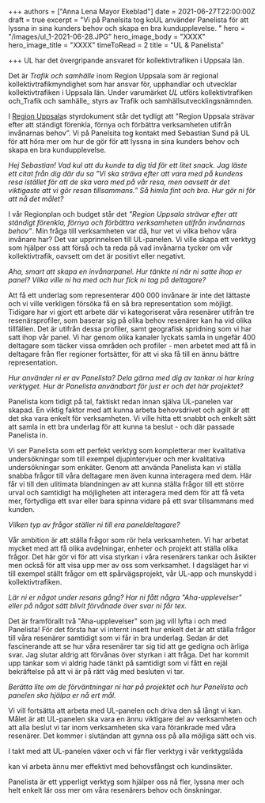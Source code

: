 +++
authors = ["Anna Lena Mayor Ekeblad"]
date = 2021-06-27T22:00:00Z
draft = true
excerpt = "Vi på Panelsita tog koUL använder Panelista för att lyssna in sina kunders behov och skapa en bra kundupplevelse. "
hero = "/images/ul_1-2021-06-28.JPG"
hero_image_body = "XXXX"
hero_image_title = "XXXX"
timeToRead = 2
title = "UL & Panelista"

+++
UL har det övergripande ansvaret för kollektivtrafiken i Uppsala län.

Det är _Trafik och samhälle_ inom Region Uppsala som är regional kollektivtrafikmyndighet som har ansvar för, upphandlar och utvecklar kollektivtrafiken i Uppsala län. Under varumärket _UL_ utförs kollektivtrafiken och_Trafik och samhälle_ styrs av Trafik och samhällsutvecklingsnämnden.

I [Region Uppsala](https://www.linkedin.com/company/region-uppsala/)s styrdokument står det tydligt att "Region Uppsala strävar efter att ständigt förenkla, förnya och förbättra verksamheten utifrån invånarnas behov”. Vi på Panelsita tog kontakt med Sebastian Sund på UL för att höra mer om hur de gör för att lyssna in sina kunders behov och skapa en bra kundupplevelse.

_Hej Sebastian! Vad kul att du kunde ta dig tid för ett litet snack. Jag läste ett citat från dig där du sa ”Vi ska sträva efter att vara med på kundens resa istället för att de ska vara med på vår resa, men oavsett är det viktigaste att vi gör resan tillsammans.” Så himla fint och bra. Hur gör ni för att nå det målet?_

I vår Regionplan och budget står det _”Region Uppsala strävar efter att ständigt förenkla, förnya och förbättra verksamheten utifrån invånarnas behov”_. Min fråga till verksamheten var då, hur vet vi vilka behov våra invånare har? Det var upprinnelsen till UL-panelen. Vi ville skapa ett verktyg som hjälper oss att förså och ta reda på vad invånarna tycker om vår kollektivtrafik, oavsett om det är positivt eller negativt.

_Aha, smart att skapa en invånarpanel. Hur tänkte ni när ni satte ihop er panel? Vilka ville ni ha med och hur fick ni tag på deltagare?_

Att få ett underlag som representerar 400 000 invånare är inte det lättaste och vi ville verkligen försöka få en så bra representation som möjligt. Tidigare har vi gjort ett arbete där vi kategoriserat våra resenärer utifrån tre resenärsprofiler, som baserar sig på olika behov resenärer kan ha vid olika tillfällen. Det är utifrån dessa profiler, samt geografisk spridning som vi har satt ihop vår panel. Vi har genom olika kanaler lyckats samla in ungefär 400 deltagare som täcker vissa områden och profiler - men arbetet med att få in deltagare från fler regioner fortsätter, för att vi ska få till en ännu bättre representation.

_Hur använder ni er av Panelista? Dela gärna med dig av tankar ni har kring verktyget. Hur är Panelista användbart för just er och det här projektet?_

Panelista kom tidigt på tal, faktiskt redan innan själva UL-panelen var skapad. En viktig faktor med att kunna arbeta behovsdrivet och agilt är att det ska vara enkelt för verksamheten. Vi ville hitta ett snabbt och enkelt sätt att samla in ett bra underlag för att kunna ta beslut - och där passade Panelista in.

Vi ser Panelista som ett perfekt verktyg som kompletterar mer kvalitativa undersökningar som till exempel djupintervjuer och mer kvalitativa undersökningar som enkäter. Genom att använda Panelista kan vi ställa snabba frågor till våra deltagare men även kunna interagera med dem. Här får vi till den ulitimata blandningen av att kunna ställa frågor till ett större urval och samtidigt ha möjligheten att interagera med dem för att få veta mer, förtydliga ett svar eller bara spinna vidare på ett svar tillsammans med kunden.

_Vilken typ av frågor ställer ni till era paneldeltagare?_

Vår ambition är att ställa frågor som rör hela verksamheten. Vi har arbetat mycket med att få olika avdelningar, enheter och projekt att ställa olika frågor. Det här gör vi för att visa styrkan i våra resenärers tankar och åsikter men också för att visa upp mer av oss som verksamhet. I dagsläget har vi till exempel ställt frågor om ett spårvägsprojekt, vår UL-app och munskydd i kollektivtrafiken.

_Lär ni er något under resans gång? Har ni fått några "Aha-upplevelser" eller på något sätt blivit förvånade över svar ni får tex._

Det är framförallt två "Aha-upplevelser" som jag vill lyfta i och med Panelista! För det första har vi internt insett hur enkelt det är att ställa frågor till våra resenärer samtidigt som vi får in bra underlag. Sedan är det fascinerande att se hur våra resenärer tar sig tid att ge gedigna och ärliga svar. Jag slutar aldrig att förvånas över styrkan i att fråga. Det har kommit upp tankar som vi aldrig hade tänkt på samtidigt som vi fått en rejäl bekräftelse på att vi är på rätt väg med besluten vi tar.

_Berätta lite om de förväntningar ni har på projektet och hur Panelista och panelen ska hjälpa er nå ert mål._

Vi vill fortsätta att arbeta med UL-panelen och driva den så långt vi kan. Målet är att UL-panelen ska vara en ännu viktigare del av verksamheten och att alla beslut vi tar inom verksamheten ska vara förankrade med våra resenärer. Det kommer i slutändan att gynna oss på alla möjliga sätt och vis.

I takt med att UL-panelen växer och vi får fler verktyg i vår verktygslåda

kan vi arbeta ännu mer effektivt med behovsfångst och kundinsikter.

Panelista är ett ypperligt verktyg som hjälper oss nå fler, lyssna mer och helt enkelt lär oss mer om våra resenärers behov och önskningar.